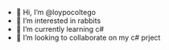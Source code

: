 - 👋 Hi, I’m @loypocoltego
- 👀 I’m interested in rabbits
- 🌱 I’m currently learning c#
- 💞️ I’m looking to collaborate on my c# prject
